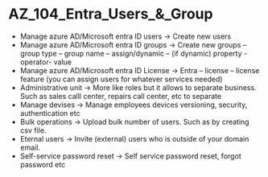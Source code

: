 # AZ_104_Entra_Users_&_Group
- Manage azure AD/Microsoft entra ID users -> Create new users 
- Manage azure AD/Microsoft entra ID groups -> Create new groups – group type – group name – assign/dynamic – (if dynamic) property - operator- value
- Manage azure AD/Microsoft entra ID License -> Entra – license – license feature (you can assign users for whatever services needed)
- Administrative unit -> More like roles but it allows to separate business. Such as sales calll center, repairs call center, etc to separate
- Manage devises -> Manage employees devices versioning, security, authentication etc
- Bulk operations -> Upload bulk number of users. Such as by creating csv file. 
- Eternal users -> Invite (external) users who is outside of your domain email. 
- Self-service password reset -> Self service password reset, forgot password etc
